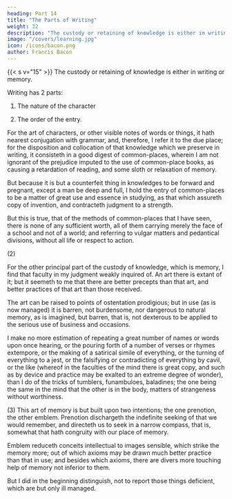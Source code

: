 ```yaml
---
heading: Part 14 
title: "The Parts of Writing"
weight: 32
description: "The custody or retaining of knowledge is either in writing or memory"
image: "/covers/learning.jpg"
icon: /icons/bacon.png
author: Francis Bacon
---
```



{{< s v="15" >}} The custody or retaining of knowledge is either in writing or memory. 

Writing has 2 parts:

1. The nature of the character

2. The order of the entry.

For the art of characters, or other visible notes of words or things, it hath nearest conjugation with grammar, and, therefore, I refer it to the due place; for the disposition and collocation of that knowledge which we preserve in writing, it consisteth in a good digest of common-places, wherein I am not ignorant of the prejudice imputed to the use of common-place books, as causing a retardation of reading, and some sloth or relaxation of memory.  

But because it is but a counterfeit thing in knowledges to be forward and pregnant, except a man be deep and full, I hold the entry of common-places to be a matter of great use and essence in studying, as that which assureth copy of invention, and contracteth judgment to a strength.  

But this is true, that of the methods of common-places that I have seen, there is none of any sufficient worth, all of them carrying merely the face of a school and not of a world; and referring to vulgar matters and pedantical divisions, without all life or respect to action.

(2) 

For the other principal part of the custody of knowledge, which is memory, I find that faculty in my judgment weakly inquired of.  An art there is extant of it; but it seemeth to me that there are better precepts than that art, and better practices of that art than those received.  

The art can be raised to points of ostentation prodigious; but in use (as is now managed) it is barren, not burdensome, nor dangerous to natural memory, as is imagined, but barren, that is, not dexterous to be applied to the serious use of business and occasions.

I make no more estimation of repeating a great number of names or words upon once hearing, or the pouring forth of a number of verses or rhymes extempore, or the making of a satirical simile of everything, or the turning of everything to a jest, or the falsifying or contradicting of everything by cavil, or the like (whereof in the faculties of the mind there is great copy, and such as by device and practice may be exalted to an extreme degree of wonder), than I do of the tricks of tumblers, funambuloes, baladines; the one being the same in the mind that the other is in the body, matters of strangeness without worthiness.


(3) This art of memory is but built upon two intentions; the one prenotion, the other emblem.  Prenotion dischargeth the indefinite seeking of that we would remember, and directeth us to seek in a narrow compass, that is, somewhat that hath congruity with our place of memory. 

Emblem reduceth conceits intellectual to images sensible, which strike the memory more; out of which axioms may be drawn much better practice than that in use; and besides which axioms, there are divers more touching help of memory not inferior to them.  

But I did in the beginning distinguish, not to report those things deficient, which are but only ill managed.

